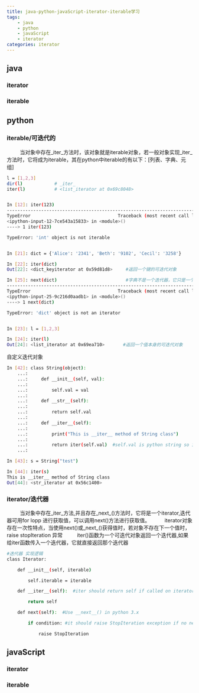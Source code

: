 ```yaml
---
title: java-python-javaScript-iterator-iterable学习
tags: 
    - java
    - python
    - javaScript
    - iterator
categories: iterator
---
```



## java

### iterator

### iterable
 
 
## python

### iterable/可迭代的
&nbsp;&nbsp;&nbsp;&nbsp;&nbsp;&nbsp;&nbsp;&nbsp;&nbsp;当对象中存在_iter_方法时，该对象就是iterable对象，若一般对象实现_iter_方法时，它将成为iterable，其在python中iterable的有以下：[列表、字典、元组]

``` bash
l = [1,2,3]
dir(l)            # _iter_
iter(l)           # <list_iterator at 0x69c8048>


In [12]: iter(123)
---------------------------------------------------------------------------
TypeError                                 Traceback (most recent call last)
<ipython-input-12-7ce543a15833> in <module>()
----> 1 iter(123)

TypeError: 'int' object is not iterable


In [21]: dict = {'Alice': '2341', 'Beth': '9102', 'Cecil': '3258'}

In [22]: iter(dict)
Out[22]: <dict_keyiterator at 0x59d81d8>     #返回一个键的可迭代对象

In [25]: next(dict)                          #字典不是一个迭代器，它只是一个迭代对象
---------------------------------------------------------------------------
TypeError                                 Traceback (most recent call last)
<ipython-input-25-9c216d0aadb1> in <module>()
----> 1 next(dict)

TypeError: 'dict' object is not an iterator


In [23]: l = [1,2,3]

In [24]: iter(l)
Out[24]: <list_iterator at 0x69ea710>       #返回一个值本身的可迭代对象

```

自定义迭代对象

``` bash
In [42]: class String(object):
    ...:
    ...:     def __init__(self, val):
    ...:
    ...:         self.val = val
    ...:
    ...:     def __str__(self):
    ...:
    ...:         return self.val
    ...:
    ...:     def __iter__(self):
    ...:
    ...:         print("This is __iter__ method of String class")
    ...:
    ...:         return iter(self.val)  #self.val is python string so iter() will return it's iterat
    ...:

In [43]: s = String("test")

In [44]: iter(s)
This is __iter__ method of String class
Out[44]: <str_iterator at 0x56c1400>
```

### iterator/迭代器
&nbsp;&nbsp;&nbsp;&nbsp;&nbsp;&nbsp;&nbsp;&nbsp;&nbsp;当对象中存在_iter_方法,并且存在_next_()方法时，它将是一个iterator,迭代器可用for lopp 进行获取值，可以调用next()方法进行获取值。
&nbsp;&nbsp;&nbsp;&nbsp;&nbsp;&nbsp;&nbsp;&nbsp;&nbsp;iterator对象存在一次性特点，当使用next()或_next_()获得值时，若对象不存在下一个值时，raise stopIteration 异常
&nbsp;&nbsp;&nbsp;&nbsp;&nbsp;&nbsp;&nbsp;&nbsp;&nbsp;iter()函数为一个可迭代对象返回一个迭代器,如果给iter函数传入一个迭代器，它就直接返回那个迭代器
``` bash
#迭代器 实现逻辑
class Iterator:

    def __init__(self, iterable)

        self.iterable = iterable

    def __iter__(self):  #iter should return self if called on iterator

        return self

    def next(self):  #Use __next__() in python 3.x

        if condition: #it should raise StopIteration exception if no next element is left to return

            raise StopIteration
```

## javaScript

### iterator

### iterable
